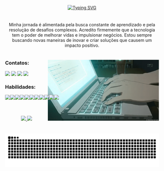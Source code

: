 <div align="center">
  <a href="https://git.io/typing-svg">
    <img src="https://readme-typing-svg.demolab.com?font=Fira+Code&weight=600&size=22&pause=1000&color=054CA8&center=true&vCenter=true&random=false&width=524&lines=Olá!+Sou+João+Luiz+Borges+Morais" alt="Typing SVG">
  </a>
</div>

   #

   <p align="center">Minha jornada é alimentada pela busca constante de aprendizado e pela resolução de desafios complexos. Acredito firmemente que a tecnologia tem o poder de melhorar vidas e impulsionar negócios. Estou sempre buscando novas maneiras de inovar e criar soluções que causem um impacto positivo.
  
#
   <img align="right" alt="" height="200px" src="./src/animesher.com_code-computer-html-197855.gif">
<div style="min-width: 350px;">
  <h3 align="left">Contatos:</h3>

  <a href = "mailto:joaoluizborgesmorais@gmail.com"><img src="https://img.shields.io/badge/-Gmail-000?style=for-the-badge&logo=gmail&logoColor=054CA8&color:FFF" target="_blank"></a>
   <a href="https://www.instagram.com/joao_luiz_ou_algo_assim/" target="_blank"><img src="https://img.shields.io/badge/-Instagram-000?style=for-the-badge&logo=instagram&logoColor=054CA8&color:FFF" target="_blank"></a>
    <a href="https://www.linkedin.com/in/joão-luiz-borges-morais-242751268/" target="_blank"><img src="https://img.shields.io/badge/-LinkedIn-000?style=for-the-badge&logo=linkedin&logoColor=054CA8&color:FFF" target="_blank"></a> 
    <a href="https://portifolio-nu-ashy.vercel.app/home" target="_blank"><img src="https://img.shields.io/badge/Portfolio-000?style=for-the-badge&logo=todoist&logoColor=054CA8&color:FFF" target="_blank"></a> 
</div>  

  <h3 align="left">Habilidades:</h3>
  <div style="display: flex; align-items: center;">
  <img src="https://cdn.jsdelivr.net/gh/devicons/devicon@latest/icons/html5/html5-original-wordmark.svg" height="30"/> 
  <img src="https://cdn.jsdelivr.net/gh/devicons/devicon@latest/icons/css3/css3-original-wordmark.svg" height="30"/>
  <img src="https://cdn.jsdelivr.net/gh/devicons/devicon@latest/icons/javascript/javascript-original.svg" height="30"/>
  <img src="https://cdn.jsdelivr.net/gh/devicons/devicon@latest/icons/typescript/typescript-original.svg" height="30" />
    <img src="https://cdn.jsdelivr.net/gh/devicons/devicon@latest/icons/csharp/csharp-plain.svg" height="30"/>
    <img src="https://cdn.jsdelivr.net/gh/devicons/devicon@latest/icons/dotnetcore/dotnetcore-original.svg" height="30"/>
  <img src="https://cdn.jsdelivr.net/gh/devicons/devicon@latest/icons/angular/angular-original.svg" height="30"/>
  <img src="https://cdn.jsdelivr.net/gh/devicons/devicon@latest/icons/git/git-original.svg" height="30"/>
  <img src="https://cdn.jsdelivr.net/gh/devicons/devicon@latest/icons/nodejs/nodejs-original.svg" height="30"/>
  <img src="https://cdn.jsdelivr.net/gh/devicons/devicon@latest/icons/docker/docker-original.svg" height="30"/>
  <img src="https://cdn.jsdelivr.net/gh/devicons/devicon@latest/icons/vscode/vscode-original.svg" height="30"/>            
</div>     

   #
</div>

<div style="text-align: center;" align="center">
   <a href="https://github.com/JLpensador">
  <img height="180em" src="https://github-readme-stats.vercel.app/api?username=JLpensador&show_icons=true&title_color=054CA8&hide=html,css&bg_color=000&text_color=8B8B8B&border_radius=3&border_color=56176&include_all_commits=true&count_private=true"/>
   <img height="180em" src="https://github-readme-stats.vercel.app/api/top-langs/?username=JLpensador&layout=compact&langs_count=6&title_color=054CA86&hide=html,css&bg_color=000&text_color=8B8B8B&border_radius=3&border_color=56176"/>
</div>
      
   #
<picture align="center">
  <source media="(prefers-color-scheme: dark)" srcset="https://raw.githubusercontent.com/JLpensador/JLpensador/output/github-contribution-grid-snake-dark.svg">
  <source media="(prefers-color-scheme: light)" srcset="https://raw.githubusercontent.com/JLpensador/JLpensador/output/github-contribution-grid-snake-dark.svg">
  <img align="center" alt="github contribution grid snake animation" src="https://raw.githubusercontent.com/JLpensador/JLpensador/output/github-contribution-grid-snake.svg">
</picture>
